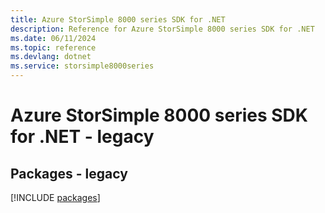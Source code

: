 ```yaml
---
title: Azure StorSimple 8000 series SDK for .NET
description: Reference for Azure StorSimple 8000 series SDK for .NET
ms.date: 06/11/2024
ms.topic: reference
ms.devlang: dotnet
ms.service: storsimple8000series
---
```

# Azure StorSimple 8000 series SDK for .NET - legacy
## Packages - legacy
[!INCLUDE [packages](storsimple-8000-series-index.md)]